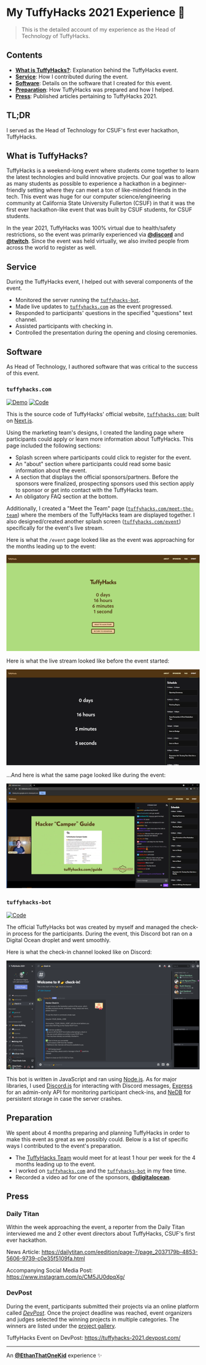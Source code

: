 # My TuffyHacks 2021 Experience 🐘

> This is the detailed account of my experience as the Head of Technology of TuffyHacks.

## Contents

- [**What is TuffyHacks?**](#what-is-tuffyhacks): Explanation behind the TuffyHacks event.
- [**Service**](#service): How I contributed during the event.
- [**Software**](#software): Details on the software that I created for this event.
- [**Preparation**](#preparation): How TuffyHacks was prepared and how I helped.
- [**Press**](#press): Published articles pertaining to TuffyHacks 2021.

## TL;DR

I served as the Head of Technology for CSUF's first ever hackathon, TuffyHacks.

## What is TuffyHacks?

TuffyHacks is a weekend-long event where students come together to learn the latest technologies and build innovative projects.
Our goal was to allow as many students as possible to experience a hackathon in a beginner-friendly setting where they can meet a ton of like-minded friends in the tech.
This event was huge for our computer science/engineering community at California State University Fullerton (CSUF) in that it was the first ever hackathon-like event that was built by CSUF students, for CSUF students.

In the year 2021, TuffyHacks was 100% virtual due to health/safety restrictions, so the event was primarily experienced via [**@discord**](https://github.com/discord/) and [**@twitch**](https://github.com/twitchtv/).
Since the event was held virtually, we also invited people from across the world to register as well.

## Service

During the TuffyHacks event, I helped out with several components of the event.

- Monitored the server running the [`tuffyhacks-bot`](#tuffyhacks-bot).
- Made live updates to [`tuffyhacks.com`](#tuffyhacks.com) as the event progressed.
- Responded to participants' questions in the specified "questions" text channel.
- Assisted participants with checking in.
- Controlled the presentation during the opening and closing ceremonies.

## Software

As Head of Technology, I authored software that was critical to the success of this event.

### `tuffyhacks.com`

[![Demo](https://img.shields.io/badge/Demo-tuffyhacks--site-black?logo=vercel)](https://tuffyhacks-site.vercel.app/)
[![Code](https://img.shields.io/badge/Code-EthanThatOneKid%2Ftuffyhacks.com-black?logo=github)](https://github.com/EthanThatOneKid/tuffyhacks.com/)

This is the source code of TuffyHacks' official website, [`tuffyhacks.com`](https://tuffyhacks-site.vercel.app/); built on [Next.js](https://github.com/vercel/next.js).

Using the marketing team's designs, I created the landing page where participants could apply or learn more information about TuffyHacks.
This page included the following sections:

- Splash screen where participants could click to register for the event.
- An "about" section where participants could read some basic information about the event.
- A section that displays the official sponsors/partners. Before the sponsors were finalized, prospecting sponsors used this section apply to sponsor or get into contact with the TuffyHacks team.
- An obligatory FAQ section at the bottom.

Additionally, I created a "Meet the Team" page ([`tuffyhacks.com/meet-the-team`](https://tuffyhacks-site.vercel.app/meet-the-team/)) where the members of the TuffyHacks team are displayed together.
I also designed/created another splash screen ([`tuffyhacks.com/event`](https://tuffyhacks-site.vercel.app/event/)) specifically for the event's live stream.

Here is what the `/event` page looked like as the event was approaching for the months leading up to the event:

![TuffyHacks event splash screen.](photography/event-splash-screen.png)

Here is what the live stream looked like before the event started:

![TuffyHacks event before live stream.](photography/event-pre-livestream.png)

...And here is what the same page looked like during the event:

![TuffyHacks event during live stream.](photography/event-during-livestream.png)

### `tuffyhacks-bot`

[![Code](https://img.shields.io/badge/Code-EthanThatOneKid%2Ftuffyhacks--bot-black?logo=github)](https://github.com/EthanThatOneKid/tuffyhacks-bot/)

The official TuffyHacks bot was created by myself and managed the check-in process for the participants.
During the event, this Discord bot ran on a Digital Ocean droplet and went smoothly.

Here is what the check-in channel looked like on Discord:

![Check-in channel on TuffyHacks Discord Server.](photography/checkin-channel.png)

This bot is written in JavaScript and ran using [Node.js](https://nodejs.org/).
As for major libraries, I used [Discord.js](https://github.com/discordjs/discord.js/) for interacting with Discord messages, [Express](https://github.com/expressjs/express) for an admin-only API for monitoring participant check-ins, and [NeDB](https://github.com/louischatriot/nedb) for persistent storage in case the server crashes.

## Preparation

We spent about 4 months preparing and planning TuffyHacks in order to make this event as great as we possibly could.
Below is a list of specific ways I contributed to the event's preparation.

- The [TuffyHacks Team](https://tuffyhacks-site.vercel.app/meet-the-team/) would meet for at least 1 hour per week for the 4 months leading up to the event.
- I worked on [`tuffyhacks.com`](#tuffyhacks.com) and the [`tuffyhacks-bot`](#tuffyhacks-bot) in my free time.
- Recorded a video ad for one of the sponsors, [**@digitalocean**](https://github.com/digitalocean).

## Press

### Daily Titan

Within the week approaching the event, a reporter from the Daily Titan interviewed me and 2 other event directors about TuffyHacks, CSUF's first ever hackathon.

News Article: <https://dailytitan.com/eedition/page-7/page_2037179b-4853-5606-9739-c0e35f5109fa.html>

Accompanying Social Media Post: <https://www.instagram.com/p/CM5JU0dpqXg/>

### DevPost

During the event, participants submitted their projects via an online platform called [_DevPost_](https://devpost.com/).
Once the project deadline was reached, event organizers and judges selected the winning projects in multiple categories.
The winners are listed under the [project gallery](https://tuffyhacks-2021.devpost.com/project-gallery).

TuffyHacks Event on DevPost: <https://tuffyhacks-2021.devpost.com/>

---

An [**@EthanThatOneKid**][me] experience ✨

[me]: <https://github.com/EthanThatOneKid/>
